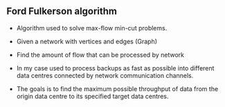 ## Ford Fulkerson algorithm

- Algorithm used to solve max-flow min-cut problems.
- Given a network with vertices and edges (Graph)
- Find the amount of flow that can be processed by network
  
- In my case used to process backups as fast as possible
  into different data centres connected by network
  communication channels.
- The goals is to find the maximum possible throughput of
  data from the origin data centre to its specified
  target data centres.
